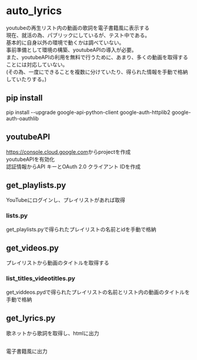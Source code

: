 # auto_lyrics
youtubeの再生リスト内の動画の歌詞を電子書籍風に表示する  
現在、就活の為、パブリックにしているが、テスト中である。  
基本的に自身以外の環境で動くかは調べていない。   
事前準備として環境の構築、youtubeAPIの導入が必要。  
また、youtubeAPIの利用を無料で行うために、あまり、多くの動画を取得することには対応していない。  
(その為、一度にできることを複数に分けていたり、得られた情報を手動で格納していたりする。)

## pip install
pip install --upgrade google-api-python-client google-auth-httplib2 google-auth-oauthlib

## youtubeAPI
<https://console.cloud.google.com>からprojectを作成  
youtubeAPIを有効化  
認証情報からAPI キーとOAuth 2.0 クライアント IDを作成  

## get_playlists.py
YouTubeにログインし、プレイリストがあれば取得
### lists.py
get_playlists.pyで得られたプレイリストの名前とidを手動で格納

## get_videos.py
プレイリストから動画のタイトルを取得する
### list_titles_videotitles.py
get_viddeos.pydで得られたプレイリストの名前とリスト内の動画のタイトルを手動で格納

## get_lyrics.py
歌ネットから歌詞を取得し、htmlに出力

## 
電子書籍風に出力
